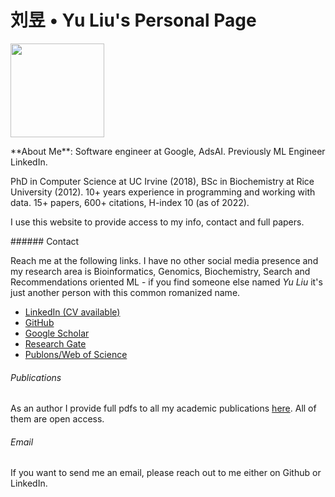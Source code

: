 <h1 class="title"> <b>刘昱 • Yu Liu</b>'s Personal Page</h1>


<img src="/img/yuicon.jpg" height=150px width=150px></img>

<article>**About Me**: Software engineer at Google, AdsAI. Previously ML Engineer LinkedIn. 

PhD in Computer Science at UC Irvine (2018), BSc in Biochemistry at Rice University (2012). 
10+ years experience in programming and working with data. 15+ papers, 600+ citations, H-index 10 (as of 2022).

I use this website to provide access to my info, contact and full papers.
</article>

<article>
###### Contact

Reach me at the following links. I have no other social media presence and my research area is Bioinformatics, Genomics, Biochemistry, Search and Recommendations oriented ML - if you find someone else named *Yu Liu* it's just another person with this common romanized name.

* [LinkedIn (CV available)](https://www.linkedin.com/in/yu-liu-extrainfo/)
* [GitHub](https://github.com/darlliu)
* [Google Scholar](https://scholar.google.com/citations?user=4CDnUJEAAAAJ&hl=en)
* [Research Gate](https://www.researchgate.net/profile/Yu-Liu-17)
* [Publons/Web of Science](https://publons.com/researcher/C-3867-2016/)


###### Publications

As an author I provide full pdfs to all my academic publications [here](/papers). All of them are open access.

###### Email

If you want to send me an email, please reach out to me either on Github or LinkedIn.
</article>